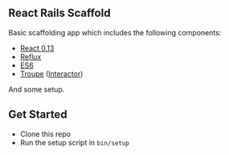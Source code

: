 ## React Rails Scaffold

Basic scaffolding app which includes the following components:

* [React 0.13](https://github.com/reactjs/react-rails)
* [Reflux](https://github.com/spoike/refluxjs)
* [ES6](https://github.com/TannerRogalsky/sprockets-es6)
* [Troupe](https://github.com/jonstokes/troupe) ([Interactor](https://github.com/collectiveidea/interactor))

And some setup.

## Get Started

* Clone this repo
* Run the setup script in `bin/setup`
